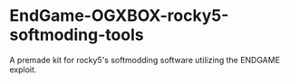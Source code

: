 # EndGame-OGXBOX-rocky5-softmoding-tools
A premade kit for rocky5's softmodding software utilizing the ENDGAME exploit.
